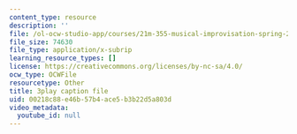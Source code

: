 ```yaml
---
content_type: resource
description: ''
file: /ol-ocw-studio-app/courses/21m-355-musical-improvisation-spring-2013/00218c88e46b57b4ace5b3b22d5a803d_Posv6O0845c.vtt
file_size: 74630
file_type: application/x-subrip
learning_resource_types: []
license: https://creativecommons.org/licenses/by-nc-sa/4.0/
ocw_type: OCWFile
resourcetype: Other
title: 3play caption file
uid: 00218c88-e46b-57b4-ace5-b3b22d5a803d
video_metadata:
  youtube_id: null
---
```

